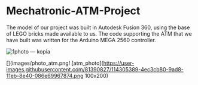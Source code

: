 # Mechatronic-ATM-Project
The model of our project was built in Autodesk Fusion 360, using the base of LEGO bricks made available to us. The code supporting the ATM that we have built was written for the Arduino MEGA 2560 controller.




![1photo — kopia](https://user-images.githubusercontent.com/81390827/114305232-76666400-9ad7-11eb-9a11-09eb84b3b345.png)

[](images/photo_atm.png!
[atm_photo](https://user-images.githubusercontent.com/81390827/114305389-4ec3cb80-9ad8-11eb-8e40-086e69967874.png 100x200)
